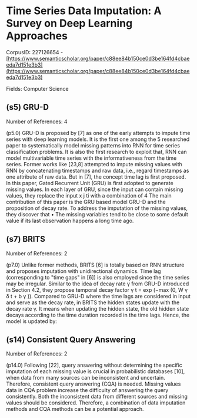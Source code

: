 # Time Series Data Imputation: A Survey on Deep Learning Approaches

CorpusID: 227126654 - [https://www.semanticscholar.org/paper/c88ee84b150ce0d3be164fd4cbaeeda7d151e3b3](https://www.semanticscholar.org/paper/c88ee84b150ce0d3be164fd4cbaeeda7d151e3b3)

Fields: Computer Science

## (s5) GRU-D
Number of References: 4

(p5.0) GRU-D is proposed by [7] as one of the early attempts to impute time series with deep learning models. It is the first one among the 5 researched paper to systematically model missing patterns into RNN for time series classification problems. It is also the first research to exploit that, RNN can model multivariable time series with the informativeness from the time series. Former works like [23,8] attempted to impute missing values with RNN by concatenating timestamps and raw data, i.e., regard timestamps as one attribute of raw data. But in [7], the concept time lag is first proposed. In this paper, Gated Recurrent Unit (GRU) is first adopted to generate missing values. In each layer of GRU, since the input can contain missing values, they replace the input x j ti with a combination of 4   The main contribution of this paper is the GRU based model GRU-D and the proposition of decay rate. To address the imputation of the missing values, they discover that • The missing variables tend to be close to some default value if its last observation happens a long time ago.
## (s7) BRITS
Number of References: 2

(p7.0) Unlike former methods, BRITS [6] is totally based on RNN structure and proposes imputation with unidirectional dynamics. Time lag (corresponding to "time gaps" in [6]) is also employed since the time series may be irregular. Similar to the idea of decay rate γ from GRU-D introduced in Section 4.2, they propose temporal decay  factor γ t = exp (−max (0, W γ δ t + b γ )). Compared to GRU-D where the time lags are considered in input and serve as the decay rate, in BRITS the hidden states update with the decay rate γ. It means when updating the hidden state, the old hidden state decays according to the time duration recorded in the time lags. Hence, the model is updated by:
## (s14) Consistent Query Answering
Number of References: 2

(p14.0) Following [22], query answering without determining the specific imputation of each missing value is crucial in probabilistic databases [10], when data from many sources can be inconsistent and uncertain. Therefore, consistent query answering (CQA) is needed. Missing values data in CQA problem increase the difficulty of answering the query consistently. Both the inconsistent data from different sources and missing values should be considered. Therefore, a combination of data imputation methods and CQA methods can be a potential approach.
